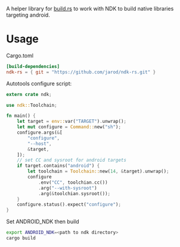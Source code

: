 A helper library for [build.rs](https://doc.rust-lang.org/cargo/reference/build-scripts.html) to work with NDK to build native libraries targeting android.

# Usage
Cargo.toml
```toml
[build-dependencies]
ndk-rs = { git = "https://github.com/jarod/ndk-rs.git" }
```

Autotools configure script:
```rust
extern crate ndk;

use ndk::Toolchain;

fn main() {
    let target = env::var("TARGET").unwrap();
    let mut configure = Command::new("sh");
    configure.args(&[
        "configure",
        "--host",
        &target,
    ]);
    // set CC and sysroot for android targets
    if target.contains("android") {
        let toolchain = Toolchain::new(14, &target).unwrap();
        configure
            .env("CC", toolchian.cc())
            .arg("--with-sysroot")
            .arg(&toolchian.sysroot());
    }
    configure.status().expect("configure");
}
```

Set ANDROID_NDK then build
```bash
export ANDROID_NDK=<path to ndk directory>
cargo build
```